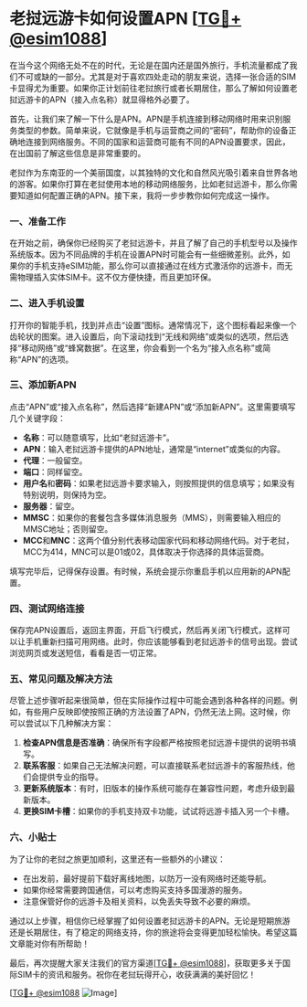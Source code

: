 # 老挝远游卡如何设置APN [[TG💪+ @esim1088](https://t.me/s/esim1088)]

在当今这个网络无处不在的时代，无论是在国内还是国外旅行，手机流量都成了我们不可或缺的一部分。尤其是对于喜欢四处走动的朋友来说，选择一张合适的SIM卡显得尤为重要。如果你正计划前往老挝旅行或者长期居住，那么了解如何设置老挝远游卡的APN（接入点名称）就显得格外必要了。

首先，让我们来了解一下什么是APN。APN是手机连接到移动网络时用来识别服务类型的参数。简单来说，它就像是手机与运营商之间的“密码”，帮助你的设备正确地连接到网络服务。不同的国家和运营商可能有不同的APN设置要求，因此，在出国前了解这些信息是非常重要的。

老挝作为东南亚的一个美丽国度，以其独特的文化和自然风光吸引着来自世界各地的游客。如果你打算在老挝使用本地的移动网络服务，比如老挝远游卡，那么你需要知道如何配置正确的APN。接下来，我将一步步教你如何完成这一操作。

### 一、准备工作

在开始之前，确保你已经购买了老挝远游卡，并且了解了自己的手机型号以及操作系统版本。因为不同品牌的手机在设置APN时可能会有一些细微差别。此外，如果你的手机支持eSIM功能，那么你可以直接通过在线方式激活你的远游卡，而无需物理插入实体SIM卡。这不仅方便快捷，而且更加环保。

### 二、进入手机设置

打开你的智能手机，找到并点击“设置”图标。通常情况下，这个图标看起来像一个齿轮状的图案。进入设置后，向下滚动找到“无线和网络”或类似的选项，然后选择“移动网络”或“蜂窝数据”。在这里，你会看到一个名为“接入点名称”或简称“APN”的选项。

### 三、添加新APN

点击“APN”或“接入点名称”，然后选择“新建APN”或“添加新APN”。这里需要填写几个关键字段：

- **名称**：可以随意填写，比如“老挝远游卡”。
- **APN**：输入老挝远游卡提供的APN地址，通常是“internet”或类似的内容。
- **代理**：一般留空。
- **端口**：同样留空。
- **用户名**和**密码**：如果老挝远游卡要求输入，则按照提供的信息填写；如果没有特别说明，则保持为空。
- **服务器**：留空。
- **MMSC**：如果你的套餐包含多媒体消息服务（MMS），则需要输入相应的MMSC地址；否则留空。
- **MCC**和**MNC**：这两个值分别代表移动国家代码和移动网络代码。对于老挝，MCC为414，MNC可以是01或02，具体取决于你选择的具体运营商。

填写完毕后，记得保存设置。有时候，系统会提示你重启手机以应用新的APN配置。

### 四、测试网络连接

保存完APN设置后，返回主界面，开启飞行模式，然后再关闭飞行模式，这样可以让手机重新扫描可用网络。此时，你应该能够看到老挝远游卡的信号出现。尝试浏览网页或发送短信，看看是否一切正常。

### 五、常见问题及解决方法

尽管上述步骤听起来很简单，但在实际操作过程中可能会遇到各种各样的问题。例如，有些用户反映即使按照正确的方法设置了APN，仍然无法上网。这时候，你可以尝试以下几种解决方案：

1. **检查APN信息是否准确**：确保所有字段都严格按照老挝远游卡提供的说明书填写。
2. **联系客服**：如果自己无法解决问题，可以直接联系老挝远游卡的客服热线，他们会提供专业的指导。
3. **更新系统版本**：有时，旧版本的操作系统可能存在兼容性问题，考虑升级到最新版本。
4. **更换SIM卡槽**：如果你的手机支持双卡功能，试试将远游卡插入另一个卡槽。

### 六、小贴士

为了让你的老挝之旅更加顺利，这里还有一些额外的小建议：
- 在出发前，最好提前下载好离线地图，以防万一没有网络时还能导航。
- 如果你经常需要跨国通信，可以考虑购买支持多国漫游的服务。
- 注意保管好你的远游卡及相关资料，以免丢失导致不必要的麻烦。

通过以上步骤，相信你已经掌握了如何设置老挝远游卡的APN。无论是短期旅游还是长期居住，有了稳定的网络支持，你的旅途将会变得更加轻松愉快。希望这篇文章能对你有所帮助！

最后，再次提醒大家关注我们的官方渠道[[TG💪+ @esim1088](https://t.me/s/esim1088)]，获取更多关于国际SIM卡的资讯和服务。祝你在老挝玩得开心，收获满满的美好回忆！

[[TG💪+ @esim1088](https://t.me/s/esim1088) ![Image](https://i.postimg.cc/4NQfJmqS/Snipaste-2025-05-13-00-14-12.png)]